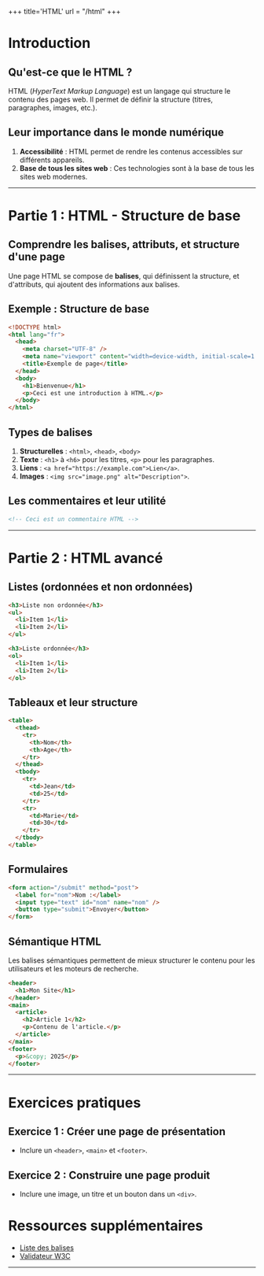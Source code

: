 +++
title='HTML'
url = "/html"
+++

# Introduction

## Qu'est-ce que le HTML ?

HTML (_HyperText Markup Language_) est un langage qui structure le contenu des pages web. Il permet de définir la structure (titres, paragraphes, images, etc.).

## Leur importance dans le monde numérique

1. **Accessibilité** : HTML permet de rendre les contenus accessibles sur différents appareils.
2. **Base de tous les sites web** : Ces technologies sont à la base de tous les sites web modernes.

---

# Partie 1 : HTML - Structure de base

## Comprendre les balises, attributs, et structure d'une page

Une page HTML se compose de **balises**, qui définissent la structure, et d'attributs, qui ajoutent des informations aux balises.

## Exemple : Structure de base

```html
<!DOCTYPE html>
<html lang="fr">
  <head>
    <meta charset="UTF-8" />
    <meta name="viewport" content="width=device-width, initial-scale=1.0" />
    <title>Exemple de page</title>
  </head>
  <body>
    <h1>Bienvenue</h1>
    <p>Ceci est une introduction à HTML.</p>
  </body>
</html>
```

## Types de balises

1. **Structurelles** : `<html>`, `<head>`, `<body>`
2. **Texte** : `<h1>` à `<h6>` pour les titres, `<p>` pour les paragraphes.
3. **Liens** : `<a href="https://example.com">Lien</a>`.
4. **Images** : `<img src="image.png" alt="Description">`.

## Les commentaires et leur utilité

```html
<!-- Ceci est un commentaire HTML -->
```

---

# Partie 2 : HTML avancé

## Listes (ordonnées et non ordonnées)

```html
<h3>Liste non ordonnée</h3>
<ul>
  <li>Item 1</li>
  <li>Item 2</li>
</ul>

<h3>Liste ordonnée</h3>
<ol>
  <li>Item 1</li>
  <li>Item 2</li>
</ol>
```

## Tableaux et leur structure

```html
<table>
  <thead>
    <tr>
      <th>Nom</th>
      <th>Age</th>
    </tr>
  </thead>
  <tbody>
    <tr>
      <td>Jean</td>
      <td>25</td>
    </tr>
    <tr>
      <td>Marie</td>
      <td>30</td>
    </tr>
  </tbody>
</table>
```

## Formulaires

```html
<form action="/submit" method="post">
  <label for="nom">Nom :</label>
  <input type="text" id="nom" name="nom" />
  <button type="submit">Envoyer</button>
</form>
```

## Sémantique HTML

Les balises sémantiques permettent de mieux structurer le contenu pour les utilisateurs et les moteurs de recherche.

```html
<header>
  <h1>Mon Site</h1>
</header>
<main>
  <article>
    <h2>Article 1</h2>
    <p>Contenu de l'article.</p>
  </article>
</main>
<footer>
  <p>&copy; 2025</p>
</footer>
```

---

# Exercices pratiques

## Exercice 1 : Créer une page de présentation

- Inclure un `<header>`, `<main>` et `<footer>`.

## Exercice 2 : Construire une page produit

- Inclure une image, un titre et un bouton dans un `<div>`.

# Ressources supplémentaires

- [Liste des balises](https://developer.mozilla.org/fr/docs/Web/HTML/Element)
- [Validateur W3C](https://validator.w3.org/)

---
